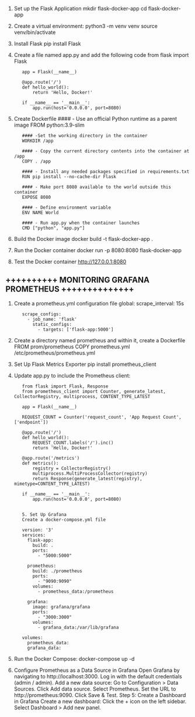1.  Set up the Flask Application
          mkdir flask-docker-app
          cd flask-docker-app

2. Create a virtual environment:
          python3 -m venv venv
          source venv/bin/activate

3. Install Flask
          pip install Flask

4. Create a file named app.py and add the following code
          from flask import Flask
          
          app = Flask(__name__)
          
          @app.route('/')
          def hello_world():
              return 'Hello, Docker!'
          
          if __name__ == '__main__':
              app.run(host='0.0.0.0', port=8080)

5. Create Dockerfile
          #### - Use an official Python runtime as a parent image
          FROM python:3.9-slim
          
          #### -Set the working directory in the container
          WORKDIR /app
          
          #### - Copy the current directory contents into the container at /app
          COPY . /app
          
          #### - Install any needed packages specified in requirements.txt
          RUN pip install --no-cache-dir Flask
          
          #### - Make port 8080 available to the world outside this container
          EXPOSE 8080
          
          #### - Define environment variable
          ENV NAME World
          
          #### - Run app.py when the container launches
          CMD ["python", "app.py"]


6. Build the Docker image
          docker build -t flask-docker-app .

7. Run the Docker container
          docker run -p 8080:8080 flask-docker-app

8. Test the Docker container
         http://127.0.0.1:8080





## ++++++++++ MONITORING GRAFANA PROMETHEUS ++++++++++++++

1. Create a prometheus.yml configuration file
          global:
            scrape_interval: 15s
          
          scrape_configs:
            - job_name: 'flask'
              static_configs:
                - targets: ['flask-app:5000']
          


2. Create a directory named prometheus and within it, create a Dockerfile 
          FROM prom/prometheus
          COPY prometheus.yml /etc/prometheus/prometheus.yml


3. Set Up Flask Metrics Exporter
          pip install prometheus_client


4. Update app.py to include the Prometheus client:

          from flask import Flask, Response
          from prometheus_client import Counter, generate_latest, CollectorRegistry, multiprocess, CONTENT_TYPE_LATEST
          
          app = Flask(__name__)
          
          REQUEST_COUNT = Counter('request_count', 'App Request Count', ['endpoint'])
          
          @app.route('/')
          def hello_world():
              REQUEST_COUNT.labels('/').inc()
              return 'Hello, Docker!'
          
          @app.route('/metrics')
          def metrics():
              registry = CollectorRegistry()
              multiprocess.MultiProcessCollector(registry)
              return Response(generate_latest(registry), mimetype=CONTENT_TYPE_LATEST)
          
          if __name__ == '__main__':
              app.run(host='0.0.0.0', port=8080)
          
          
          5. Set Up Grafana
          Create a docker-compose.yml file
          
          version: '3'
          services:
            flask-app:
              build: .
              ports:
                - "5000:5000"
          
            prometheus:
              build: ./prometheus
              ports:
                - "9090:9090"
              volumes:
                - prometheus_data:/prometheus
          
            grafana:
              image: grafana/grafana
              ports:
                - "3000:3000"
              volumes:
                - grafana_data:/var/lib/grafana
          
          volumes:
            prometheus_data:
            grafana_data:


6. Run the Docker Compose:
          docker-compose up -d


7. Configure Prometheus as a Data Source in Grafana
          Open Grafana by navigating to http://localhost:3000.
          Log in with the default credentials (admin / admin).
          Add a new data source:
          Go to Configuration > Data Sources.
          Click Add data source.
          Select Prometheus.
          Set the URL to http://prometheus:9090.
          Click Save & Test.
          Step 5: Create a Dashboard in Grafana
          Create a new dashboard:
          Click the + icon on the left sidebar.
          Select Dashboard > Add new panel.


